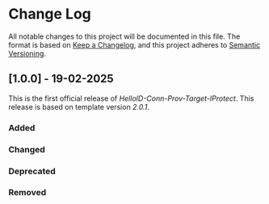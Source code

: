 # Change Log

All notable changes to this project will be documented in this file. The format is based on [Keep a Changelog](https://keepachangelog.com), and this project adheres to [Semantic Versioning](https://semver.org).

## [1.0.0] - 19-02-2025

This is the first official release of _HelloID-Conn-Prov-Target-IProtect_. This release is based on template version _2.0.1_.

### Added

### Changed

### Deprecated

### Removed